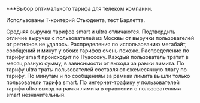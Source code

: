 ***Выбор оптимального тарифа для телеком компании.

Использованы Т-критерий Стьюдента, тест Барлетта.

Средняя выручка тарифов smart и ultra отличаются. Подтвердить отличие выручки с пользователей из Москвы от выручки пользователей от регионов не удалось. Распределения по использованию мегабайт, сообщений и минут у обоих тарифов очень похоже. Распределение по тарифу smart происходит по Пуассону. Каждый пользователь тратит в месяц разную сумму, в зависимости от выхода за рамки лимита. По тарифу ultra траты пользователей составляют ежемесячную плату по тарифу. По минутам и по сообщениям за рамкаи лимита вышли только пользователи тарифа smart. По интернет-трафику у пользователей тарифа ultra выход за рамки лимита в сравнении с пользователями smart незначительный.